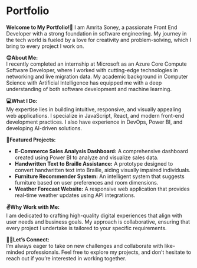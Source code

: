 # Portfolio

**Welcome to My Portfolio!🥳**
I am Amrita Soney, a passionate Front End Developer with a strong foundation in software engineering. My journey in the tech world is fueled by a love for creativity and problem-solving, which I bring to every project I work on.

**😊About Me:**  
I recently completed an internship at Microsoft as an Azure Core Compute Software Developer, where I worked with cutting-edge technologies in networking and live migration data. My academic background in Computer Science with Artificial Intelligence has equipped me with a deep understanding of both software development and machine learning.

**💻What I Do:**  
My expertise lies in building intuitive, responsive, and visually appealing web applications. I specialize in JavaScript, React, and modern front-end development practices. I also have experience in DevOps, Power BI, and developing AI-driven solutions.

**🎨Featured Projects:**  
- **E-Commerce Sales Analysis Dashboard:** A comprehensive dashboard created using Power BI to analyze and visualize sales data.
- **Handwritten Text to Braille Assistance:** A prototype designed to convert handwritten text into Braille, aiding visually impaired individuals.
- **Furniture Recommender System:** An intelligent system that suggests furniture based on user preferences and room dimensions.
- **Weather Forecast Website:** A responsive web application that provides real-time weather updates using API integrations.

**✌️Why Work with Me:**  
I am dedicated to crafting high-quality digital experiences that align with user needs and business goals. My approach is collaborative, ensuring that every project I undertake is tailored to your specific requirements.

**📲🤳Let’s Connect:**  
I’m always eager to take on new challenges and collaborate with like-minded professionals. Feel free to explore my projects, and don’t hesitate to reach out if you’re interested in working together.
